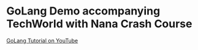 # GoLang Demo accompanying TechWorld with Nana Crash Course

[GoLang Tutorial on YouTube](https://youtu.be/XCZWyN9ZbEQ)
